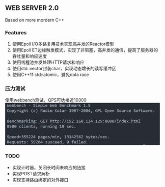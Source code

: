 ## WEB SERVER 2.0
Based on more mordern C++

### Features
1. 使用Epoll I/O多路复用技术实现高并发的Reactor模型
2. 使用Epoll ET边缘触发模式，实现了非阻塞，高并发的通信，提高了服务器的吞吐量和响应速度
3. 使用线程池并发处理HTTP请求和响应
4. 使用std::vector封装char，实现动态增长的读写缓冲区
5. 使用C++11 std::atomic，避免data race

### 压力测试
使用webbench测试，QPS可达接近10000
![benchtest](./benchtest.png)

### TODO
- 实现计时器，关闭长时间未响应的链接
- 实现POST请求解析
- 实现支持路由绑定的对外接口